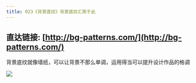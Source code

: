 ```yaml
---
title: 023《背景底纹》背景底纹汇聚于此
---
```




## 直达链接: [http://bg-patterns.com/](http://bg-patterns.com/)




背景底纹就像墙纸，可以让背景不那么单调，运用得当可以提升设计作品的格调

![](https://www.v2fy.com/asset/super-web/bg.png)